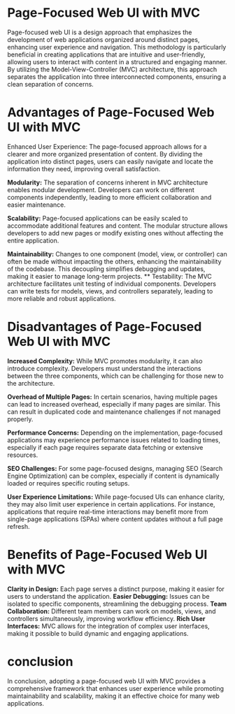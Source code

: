 # Page-Focused Web UI with MVC 
Page-focused web UI is a design approach that emphasizes the development of web applications organized around distinct pages, enhancing user experience and navigation.
This methodology is particularly beneficial in creating applications that are intuitive and user-friendly, allowing users to interact with content in a structured and
engaging manner. By utilizing the Model-View-Controller (MVC) architecture, this approach separates the application into three interconnected components, 
ensuring a clean separation of concerns.

# Advantages of Page-Focused Web UI with MVC
Enhanced User Experience:
The page-focused approach allows for a clearer and more organized presentation of content. By dividing the application into distinct pages, users can easily navigate and locate the information they need, improving overall satisfaction.

**Modularity:**
The separation of concerns inherent in MVC architecture enables modular development. Developers can work on different components independently, leading to more efficient collaboration and easier maintenance.

**Scalability:**
Page-focused applications can be easily scaled to accommodate additional features and content. The modular structure allows developers to add new pages or modify existing ones without affecting the entire application.

**Maintainability:**
Changes to one component (model, view, or controller) can often be made without impacting the others, enhancing the maintainability of the codebase. This decoupling simplifies debugging and updates, making it easier to manage long-term projects.
** Testability:
The MVC architecture facilitates unit testing of individual components. Developers can write tests for models, views, and controllers separately, leading to more reliable and robust applications.

# Disadvantages of Page-Focused Web UI with MVC
**Increased Complexity:**
While MVC promotes modularity, it can also introduce complexity. Developers must understand the interactions between the three components, which can be challenging for those new to the architecture.

**Overhead of Multiple Pages:**
In certain scenarios, having multiple pages can lead to increased overhead, especially if many pages are similar. This can result in duplicated code and maintenance challenges if not managed properly.

**Performance Concerns:**
Depending on the implementation, page-focused applications may experience performance issues related to loading times, especially if each page requires separate data fetching or extensive resources.

**SEO Challenges:**
For some page-focused designs, managing SEO (Search Engine Optimization) can be complex, especially if content is dynamically loaded or requires specific routing setups.

**User Experience Limitations:**
While page-focused UIs can enhance clarity, they may also limit user experience in certain applications. For instance, applications that require real-time interactions may benefit more from single-page applications (SPAs) where content updates without a full page refresh.

# Benefits of Page-Focused Web UI with MVC
**Clarity in Design:**
Each page serves a distinct purpose, making it easier for users to understand the application.
**Easier Debugging:** 
Issues can be isolated to specific components, streamlining the debugging process.
**Team Collaboration:**
Different team members can work on models, views, and controllers simultaneously, improving workflow efficiency.
**Rich User Interfaces:**
MVC allows for the integration of complex user interfaces, making it possible to build dynamic and engaging applications.

# conclusion
In conclusion, adopting a page-focused web UI with MVC provides a comprehensive framework that enhances user experience while promoting maintainability and scalability, making it an effective choice for many web applications.
